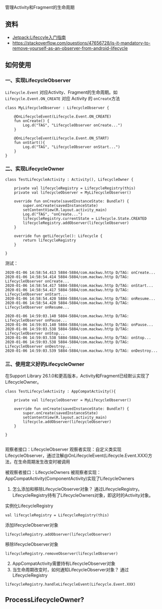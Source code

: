 管理Activity和Fragment的生命周期

## 资料
- [Jetpack:Lifeccyle入门指南](https://juejin.im/post/5d0e47636fb9a07ee063207c)
- https://stackoverflow.com/questions/47656728/is-it-mandatory-to-remove-yourself-as-an-observer-from-android-lifecycle


## 如何使用
### 一、实现LifecycleObserver
`Lifecycle.Event` 对应Activity、Fragment的生命周期。如 `Lifecycle.Event.ON_CREATE` 对应 Activity 的 `onCreate`方法
```
class MyLifecycleObserver : LifecycleObserver {

    @OnLifecycleEvent(Lifecycle.Event.ON_CREATE)
    fun onCreate() {
        Log.d("TAG", "LifecycleObserver onCreate...")
    }

    @OnLifecycleEvent(Lifecycle.Event.ON_START)
    fun onStart(){
        Log.d("TAG", "LifecycleObserver onStart...")
    }
}
```
### 二、实现LifecycleOwner
```
class TestLifecycleActivity : Activity(), LifecycleOwner {

    private val lifecycleRegistry = LifecycleRegistry(this)
    private val lifecycleObserver = MyLifecycleObserver()

    override fun onCreate(savedInstanceState: Bundle?) {
        super.onCreate(savedInstanceState)
        setContentView(R.layout.activity_main)
        Log.d("TAG", "onCreate...")
        lifecycleRegistry.currentState = Lifecycle.State.CREATED
        lifecycleRegistry.addObserver(lifecycleObserver)
    }

    override fun getLifecycle(): Lifecycle {
        return lifecycleRegistry
    }

}
```
测试：
```
2020-01-06 14:58:54.413 5884-5884/com.mackwu.http D/TAG: onCreate...
2020-01-06 14:58:54.414 5884-5884/com.mackwu.http D/TAG: LifecycleObserver onCreate...
2020-01-06 14:58:54.417 5884-5884/com.mackwu.http D/TAG: onStart...
2020-01-06 14:58:54.417 5884-5884/com.mackwu.http D/TAG: LifecycleObserver onStart...
2020-01-06 14:58:54.420 5884-5884/com.mackwu.http D/TAG: onResume...
2020-01-06 14:58:54.420 5884-5884/com.mackwu.http D/TAG: LifecycleObserver onResume...

2020-01-06 14:59:03.140 5884-5884/com.mackwu.http D/TAG: LifecycleObserver onPause...
2020-01-06 14:59:03.140 5884-5884/com.mackwu.http D/TAG: onPause...
2020-01-06 14:59:03.538 5884-5884/com.mackwu.http D/TAG: LifecycleObserver onStop...
2020-01-06 14:59:03.538 5884-5884/com.mackwu.http D/TAG: onStop...
2020-01-06 14:59:03.538 5884-5884/com.mackwu.http D/TAG: LifecycleObserver onDestroy...
2020-01-06 14:59:03.539 5884-5884/com.mackwu.http D/TAG: onDestroy...
```

### 三、使用定义好的LifecycleOwner
在Support Library 26.1.0和更高版本，Activity和Fragment已经默认实现了LifecycleOwner。
```
class TestLifecycleActivity : AppCompatActivity(){

    private val lifecycleObserver = MyLifecycleObserver()

    override fun onCreate(savedInstanceState: Bundle?) {
        super.onCreate(savedInstanceState)
        setContentView(R.layout.activity_main)
        lifecycle.addObserver(lifecycleObserver)
    }

}
```


##

观察者接口：LifecycleObserver
观察者实现：自定义类实现LifecycleObserver，通过注解@OnLifecycleEvent(Lifecycle.Event.XXX)方法，在生命周期发生改变时被调用

被观察者接口：LifecycleOwners
被观察者实现：AppCompatActivity(ComponentActivity)实现了LifecycleOwners

1. 怎么添加和移除LifecycleObserver对象？
通过LifecycleRegistry。LifecycleRegistry持有了LifecycleOwners对象，即这时的Activity对象。

实例化LifecycleRegistry
```
val lifecycleRegistry = LifecycleRegistry(this)
```
添加lifecycleObserver对象
```
lifecycleRegistry.addObserver(lifecycleObserver)
```
移除lifecycleObserver对象
```
lifecycleRegistry.removeObserver(lifecycleObserver)
```


2. AppCompatActivity需要持有LifecycleObserver对象
3. 当生命周期改变时，如何通知LifecycleObserver对象？
通过LifecycleRegistry
```
lifecycleRegistry.handleLifecycleEvent(Lifecycle.Event.XXX)
```


## ProcessLifecycleOwner?
